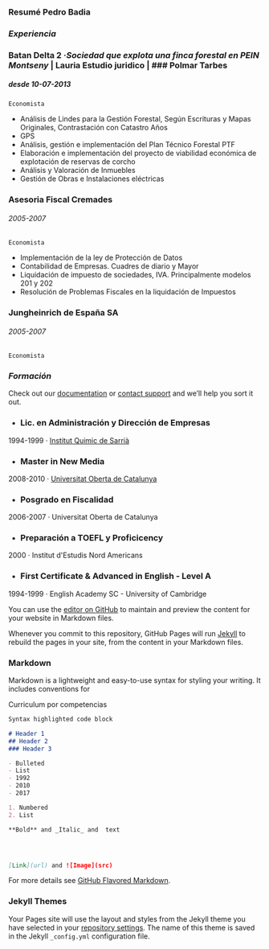 ### Resumé Pedro Badia


### _Experiencia_

### **Batan Delta 2** ·_Sociedad que explota una finca forestal en PEIN Montseny_ | **Lauria Estudio juridico** | ### **Polmar Tarbes**
##### desde 10-07-2013 

`Economista` 

- Análisis de Lindes para la Gestión Forestal, Según Escrituras y Mapas Originales, Contrastación con Catastro Años
- GPS 
- Análisis, gestión e implementación del Plan Técnico Forestal PTF
- Elaboración e implementación del proyecto de viabilidad económica de explotación de reservas de corcho
- Análisis y Valoración de Inmuebles
- Gestión de Obras e Instalaciones eléctricas

 	
### **Asesoria Fiscal Cremades**
###### 2005-2007
`Economista`
- Implementación de la ley de Protección de Datos
- Contabilidad de Empresas. Cuadres de diario y Mayor
- Liquidación de impuesto de sociedades, IVA. Principalmente modelos 201 y 202
- Resolución de Problemas Fiscales en la liquidación de Impuestos

### **Jungheinrich de España SA**
###### 2005-2007
`Economista`


### _Formación_

Check out our [documentation](https://help.github.com/categories/github-pages-basics/) or [contact support](https://github.com/contact) and we’ll help you sort it out.

- ### **Lic. en Administración y Dirección de Empresas**
1994-1999 · [Institut Quimic de Sarrià](http://www.iqs.edu/es/grados-ade/grado-ade)

- ### **Master in New Media**
2008-2010 · [Universitat Oberta de Catalunya](http://estudios.uoc.edu/es/masters-universitarios/aplicaciones-multimedia/presentacion)

- ### **Posgrado en Fiscalidad**
2006-2007 · Universitat Oberta de Catalunya

- ### **Preparación a TOEFL y Proficicency**
2000 · Institut d'Estudis Nord Americans

- ### **First Certificate & Advanced in English** - Level A
1994-1999 · English Academy SC - University of Cambridge



You can use the [editor on GitHub](https://github.com/economistas/github.io/edit/master/index.md) to maintain and preview the content for your website in Markdown files.

Whenever you commit to this repository, GitHub Pages will run [Jekyll](https://jekyllrb.com/) to rebuild the pages in your site, from the content in your Markdown files.

### Markdown

Markdown is a lightweight and easy-to-use syntax for styling your writing. It includes conventions for

Curriculum por competencias

```markdown
Syntax highlighted code block

# Header 1
## Header 2
### Header 3

- Bulleted
- List
- 1992
- 2010
- 2017

1. Numbered
2. List

**Bold** and _Italic_ and  text




[Link](url) and ![Image](src)
```

For more details see [GitHub Flavored Markdown](https://guides.github.com/features/mastering-markdown/).



### Jekyll Themes

Your Pages site will use the layout and styles from the Jekyll theme you have selected in your [repository settings](https://github.com/economistas/github.io/settings). The name of this theme is saved in the Jekyll `_config.yml` configuration file.
